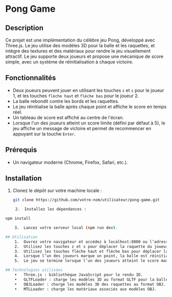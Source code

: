 # Pong Game

## Description
Ce projet est une implémentation du célèbre jeu Pong, développé avec Three.js. Le jeu utilise des modèles 3D pour la balle et les raquettes, et intègre des textures et des matériaux pour rendre le jeu visuellement attractif. Le jeu supporte deux joueurs et propose une mécanique de score simple, avec un système de réinitialisation à chaque victoire.

## Fonctionnalités
- Deux joueurs peuvent jouer en utilisant les touches `z` et `s` pour le joueur 1, et les touches `flèche haut` et `flèche bas` pour le joueur 2.
- La balle rebondit contre les bords et les raquettes.
- Le jeu réinitialise la balle après chaque point et affiche le score en temps réel.
- Un tableau de score est affiché au centre de l'écran.
- Lorsque l'un des joueurs atteint un score limite (défini par défaut à 5), le jeu affiche un message de victoire et permet de recommencer en appuyant sur la touche `Enter`.

## Prérequis
- Un navigateur moderne (Chrome, Firefox, Safari, etc.).

## Installation
1. Clonez le dépôt sur votre machine locale :
   ```bash
   git clone https://github.com/votre-nom/utilisateur/pong-game.git

	2.	Installez les dépendances :
```bash
npm install

	3.	Lancez votre serveur local (npm run dev).

## Utilisation
	1.	Ouvrez votre navigateur et accédez à localhost:8080 ou l’adresse correspondant à votre serveur local.
	2.	Utilisez les touches z et s pour déplacer la raquette du joueur 1 (à gauche).
	3.	Utilisez les touches flèche haut et flèche bas pour déplacer la raquette du joueur 2 (à droite).
	4.	Lorsque l’un des joueurs marque un point, la balle est réinitialisée et le score mis à jour.
	5.	Le jeu se termine lorsque l’un des joueurs atteint le score maximum (par défaut 5 points). Appuyez sur Enter pour recommencer.

## Technologies utilisées
	•	Three.js : bibliothèque JavaScript pour le rendu 3D.
	•	GLTFLoader : charge les modèles 3D au format GLTF pour la balle.
	•	OBJLoader : charge les modèles 3D des raquettes au format OBJ.
	•	MTLLoader : charge les matériaux associés aux modèles OBJ.
